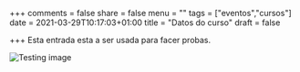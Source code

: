 +++
comments = false
share = false
menu = ""
tags = ["eventos","cursos"]
date = 2021-03-29T10:17:03+01:00
title = "Datos do curso"
draft = false

+++
Esta entrada esta a ser usada para facer probas.

![Testing image](/content/images/2021/web-application-testing.png)
